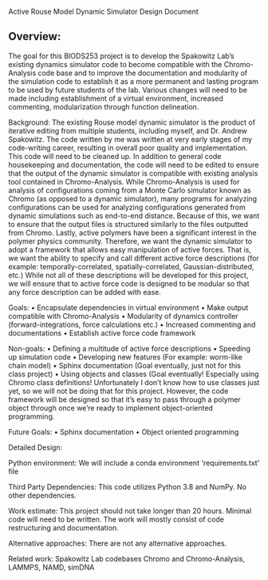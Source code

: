 Active Rouse Model Dynamic Simulator
Design Document

## Overview: 
The goal for this BIODS253 project is to develop the Spakowitz Lab’s existing dynamics simulator code to become compatible with the Chromo-Analysis code base
and to improve the documentation and modularity of the simulation code to establish it as a more permanent and lasting program to be used by future students of the 
lab.  Various changes will need to be made including establishment of a virtual environment, increased commenting, modularization through function delineation.  

Background: The existing Rouse model dynamic simulator is the product of iterative editing from multiple students, including myself, and Dr. Andrew Spakowitz. The code written by me was written at very early stages of my code-writing career, resulting in overall poor quality and implementation. This code will need to be cleaned up. In addition to general code housekeeping and documentation, the code will need to be edited to ensure that the output of the dynamic simulator is compatible with existing analysis tool contained in Chromo-Analysis. While Chromo-Analysis is used for analysis of configurations coming from a Monte Carlo simulator known as Chromo (as opposed to a dynamic simulator), many programs for analyzing configurations can be used for analyzing configurations generated from dynamic simulations such as end-to-end distance. Because of this, we want to ensure that the output files is structured similarly to the files outputted from Chromo.
Lastly, active polymers have been a significant interest in the polymer physics community. Therefore, we want the dynamic simulator to adopt a framework that allows easy manipulation of active forces. That is, we want the ability to specify and call different active force descriptions (for example: temporally-correlated, spatially-correlated, Gaussian-distributed, etc.) While not all of these descriptions will be developed for this project, we will ensure that to active force code is designed to be modular so that any force description can be added with ease. 

Goals:
•	Encapsulate dependencies in virtual environment
•	Make output compatible with Chromo-Analysis
•	Modularity of dynamics controller (forward-integrations, force calculations etc.)
•	Increased commenting and documentations
•	Establish active force code framework

Non-goals:
•	Defining a multitude of active force descriptions
•	Speeding up simulation code
•	Developing new features (For example: worm-like chain model)
•	Sphinx documentation (Goal eventually, just not for this class project)
•	Using objects and classes (Goal eventually! Especially using Chromo class definitions! Unfortunately I don’t know how to use classes just yet, so we will not be doing that for this project. However, the code framework will be designed so that it’s easy to pass through a polymer object through once we’re ready to implement object-oriented programming.

Future Goals:
•	Sphinx documentation
•	Object oriented programming

Detailed Design:


Python environment: 
We will include a conda environment 'requirements.txt' file

Third Party Dependencies: 
This code utilizes Python 3.8 and NumPy. No other dependencies.

Work estimate: 
This project should not take longer than 20 hours. Minimal code will need to be written. The work will mostly consist of code restructuring and documentation.

Alternative approaches: 
There are not any alternative approaches. 

Related work: 
Spakowitz Lab codebases Chromo and Chromo-Analysis, LAMMPS, NAMD, simDNA
